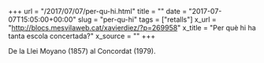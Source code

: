 +++
url = "/2017/07/07/per-qu-hi.html"
title = ""
date = "2017-07-07T15:05:00+00:00"
slug = "per-qu-hi"
tags = ["retalls"]
x_url = "http://blocs.mesvilaweb.cat/xavierdiez/?p=269958"
x_title = "Per què hi ha tanta escola concertada?"
x_source = ""
+++


De la Llei Moyano (1857) al Concordat (1979).

